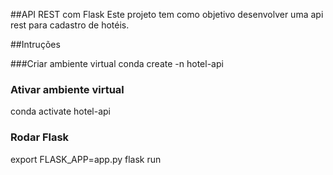 ##API REST com Flask
Este projeto tem como objetivo desenvolver uma api rest para cadastro de hotéis.

##Intruções 

###Criar ambiente virtual
conda create -n hotel-api

### Ativar ambiente virtual
conda activate hotel-api

### Rodar Flask
export FLASK_APP=app.py
flask run